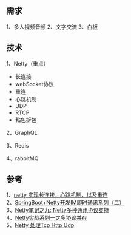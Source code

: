 ## 需求
1、多人视频音频
2、文字交流
3、白板
## 技术
1、Netty（重点）
 - 长连接
 - webSocket协议
 - 重连
 - 心跳机制
 - UDP
 - RTCP
 - 粘包拆包
 
2、GraphQL

3、Redis

4、rabbitMQ

## 参考
1、[netty 实现长连接，心跳机制，以及重连](https://blog.csdn.net/weixin_41558061/article/details/80582996)<br>
2、[SpringBoot+Netty开发IM即时通讯系列（二）](https://blog.csdn.net/qq_26975307/article/details/85051833?spm=1001.2014.3001.5502)<br>
3、[Netty笔记之九: Netty多种通讯协议支持](https://www.jianshu.com/p/9466c24beaa2)<br>
4、[Netty实战系列一之多协议并存](https://blog.csdn.net/wangwei19871103/article/details/104840540)<br>
5、[Netty 处理Tcp Http Udp](https://blog.csdn.net/xiaoreqing/article/details/77849573)